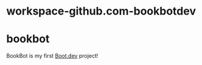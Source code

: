 # workspace-github.com-bookbotdev
# bookbot

BookBot is my first [Boot.dev](https://www.boot.dev) project!